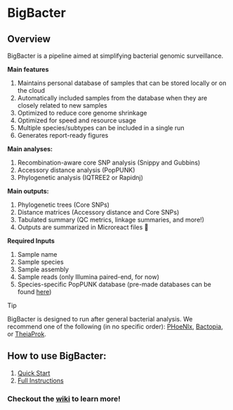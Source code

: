 # BigBacter
## Overview 
BigBacter is a pipeline aimed at simplifying bacterial genomic surveillance.

**Main features**
1) Maintains personal database of samples that can be stored locally or on the cloud
2)  Automatically included samples from the database when they are closely related to new samples
3) Optimized to reduce core genome shrinkage
4) Optimized for speed and resource usage
5) Multiple species/subtypes can be included in a single run
6) Generates report-ready figures

**Main analyses:**
1) Recombination-aware core SNP analysis (Snippy and Gubbins)
2) Accessory distance analysis (PopPUNK)
3) Phylogenetic analysis (IQTREE2 or Rapidnj)

**Main outputs:**
1) Phylogenetic trees (Core SNPs)
2) Distance matrices (Accessory distance and Core SNPs)
3) Tabulated summary (QC metrics, linkage summaries, and more!)
4) Outputs are summarized in Microreact files 🙌

**Required Inputs**
1) Sample name
2) Sample species
3) Sample assembly
4) Sample reads (only Illumina paired-end, for now)
5) Species-specific PopPUNK database (pre-made databases can be found [here](https://www.bacpop.org/poppunk/))
> [!TIP]
> BigBacter is designed to run after general bacterial analysis. We recommend one of the following (in no specific order): [PHoeNIx](https://github.com/CDCgov/phoenix), [Bactopia](https://github.com/bactopia/bactopia), or [TheiaProk](https://github.com/theiagen/public_health_bioinformatics).

## How to use BigBacter:
1) [Quick Start](https://github.com/DOH-JDJ0303/bigbacter-nf/wiki/1.-Quick-Start)
2) [Full Instructions](https://github.com/DOH-JDJ0303/bigbacter-nf/wiki/2.-Full-Instructions)

### Checkout the [wiki](https://github.com/DOH-JDJ0303/bigbacter-nf/wiki) to learn more!
